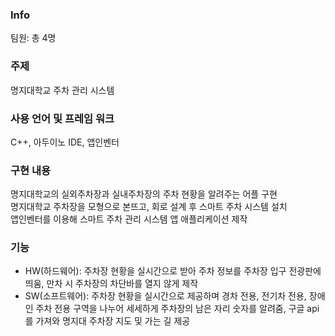 ### Info
팀원: 총 4명

### 주제
명지대학교 주차 관리 시스템

### 사용 언어 및 프레임 워크
C++, 아두이노 IDE, 앱인벤터

### 구현 내용
명지대학교의 실외주차장과 실내주차장의 주차 현황을 알려주는 어플 구현<br>
명지대학교 주차장을 모형으로 본뜨고, 회로 설계 후 스마트 주차 시스템 설치<br>
앱인벤터를 이용해 스마트 주차 관리 시스템 앱 애플리케이션 제작

### 기능
- HW(하드웨어): 주차장 현황을 실시간으로 받아 주차 정보를 주차장 입구 전광판에 띄움, 만차 시 주차장의 차단바를 열지 않게 제작
- SW(소프트웨어): 주차장 현황을 실시간으로 제공하며 경차 전용, 전기차 전용, 장애인 주차 전용 구역을 나누어 세세하게 주차장의 남은 자리 숫자를 알려줌,
구글 api를 가져와 명지대 주차장 지도 및 가는 길 제공
